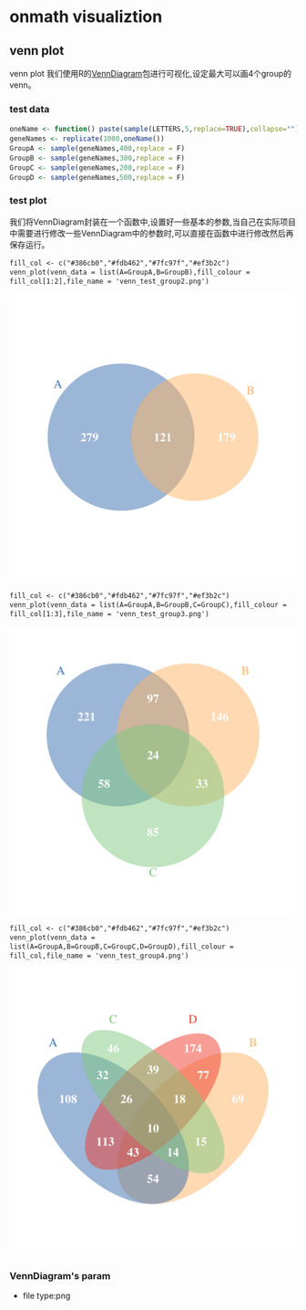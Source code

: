 # onmath visualiztion

## venn plot

venn plot 我们使用R的[VennDiagram](https://cran.r-project.org/web/packages/VennDiagram/VennDiagram.pdf)包进行可视化,设定最大可以画4个group的venn。

### test data
```r
oneName <- function() paste(sample(LETTERS,5,replace=TRUE),collapse="")
geneNames <- replicate(1000,oneName())
GroupA <- sample(geneNames,400,replace = F)
GroupB <- sample(geneNames,300,replace = F)
GroupC <- sample(geneNames,200,replace = F)
GroupD <- sample(geneNames,500,replace = F)
```

### test plot

我们将VennDiagram封装在一个函数中,设置好一些基本的参数,当自己在实际项目中需要进行修改一些VennDiagram中的参数时,可以直接在函数中进行修改然后再保存运行。
```
fill_col <- c("#386cb0","#fdb462","#7fc97f","#ef3b2c")
venn_plot(venn_data = list(A=GroupA,B=GroupB),fill_colour = fill_col[1:2],file_name = 'venn_test_group2.png')
```
![venn plot group=2](figure/venn_test_group2.png)

```
fill_col <- c("#386cb0","#fdb462","#7fc97f","#ef3b2c")
venn_plot(venn_data = list(A=GroupA,B=GroupB,C=GroupC),fill_colour = fill_col[1:3],file_name = 'venn_test_group3.png')
```
![venn plot group=3](figure/venn_test_group3.png)

```
fill_col <- c("#386cb0","#fdb462","#7fc97f","#ef3b2c")
venn_plot(venn_data = list(A=GroupA,B=GroupB,C=GroupC,D=GroupD),fill_colour = fill_col,file_name = 'venn_test_group4.png')
```
![venn plot group=2](figure/venn_test_group4.png)

### VennDiagram's param
 - file type:png
 
